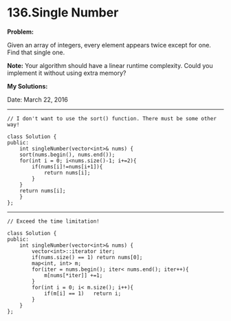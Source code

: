 # 136.Single Number
**Problem:**

Given an array of integers, every element appears twice except for one. Find that single one.

**Note:**
Your algorithm should have a linear runtime complexity. Could you implement it without using extra memory?

**My Solutions:**

Date: March 22, 2016

****

    // I don't want to use the sort() function. There must be some other way!
    
    class Solution {
    public:
        int singleNumber(vector<int>& nums) {
        sort(nums.begin(), nums.end());
        for(int i = 0; i<nums.size()-1; i+=2){
            if(nums[i]!=nums[i+1]){
                return nums[i];
            }
        }
        return nums[i];
        }
    };

****


    // Exceed the time limitation!
    
    class Solution {
    public:
        int singleNumber(vector<int>& nums) {
            vector<int>::iterator iter;
            if(nums.size() == 1) return nums[0];
            map<int, int> m;
            for(iter = nums.begin(); iter< nums.end(); iter++){
                m[nums[*iter]] +=1;
            }
            for(int i = 0; i< m.size(); i++){
                if(m[i] == 1)   return i;
            }
        }
    };


